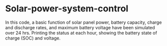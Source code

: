 # Solar-power-system-control
In this code, a basic function of solar panel power, battery capacity, charge and discharge rates, and maximum battery voltage have been simulated over 24 hrs. Printing the status at each hour, showing the battery state of charge (SOC) and voltage.
